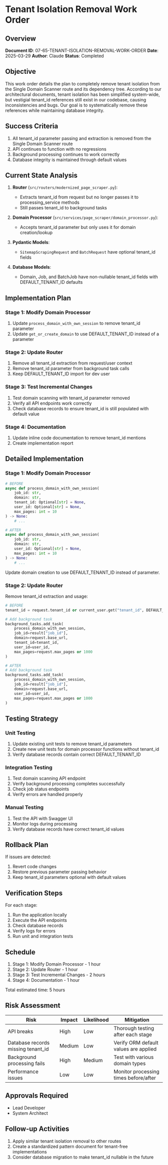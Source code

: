 # Tenant Isolation Removal Work Order

## Overview

**Document ID**: 07-65-TENANT-ISOLATION-REMOVAL-WORK-ORDER
**Date**: 2025-03-29
**Author**: Claude
**Status**: Completed

## Objective

This work order details the plan to completely remove tenant isolation from the Single Domain Scanner route and its dependency tree. According to our architectural documents, tenant isolation has been simplified system-wide, but vestigial tenant_id references still exist in our codebase, causing inconsistencies and bugs. Our goal is to systematically remove these references while maintaining database integrity.

## Success Criteria

1. All tenant_id parameter passing and extraction is removed from the Single Domain Scanner route
2. API continues to function with no regressions
3. Background processing continues to work correctly
4. Database integrity is maintained through default values

## Current State Analysis

1. **Router** (`src/routers/modernized_page_scraper.py`):

   - Extracts tenant_id from request but no longer passes it to processing_service methods
   - Still passes tenant_id to background tasks

2. **Domain Processor** (`src/services/page_scraper/domain_processor.py`):

   - Accepts tenant_id parameter but only uses it for domain creation/lookup

3. **Pydantic Models**:

   - `SitemapScrapingRequest` and `BatchRequest` have optional tenant_id fields

4. **Database Models**:
   - Domain, Job, and BatchJob have non-nullable tenant_id fields with DEFAULT_TENANT_ID defaults

## Implementation Plan

### Stage 1: Modify Domain Processor

1. Update `process_domain_with_own_session` to remove tenant_id parameter
2. Update `get_or_create_domain` to use DEFAULT_TENANT_ID instead of a parameter

### Stage 2: Update Router

1. Remove all tenant_id extraction from request/user context
2. Remove tenant_id parameter from background task calls
3. Keep DEFAULT_TENANT_ID import for dev user

### Stage 3: Test Incremental Changes

1. Test domain scanning with tenant_id parameter removed
2. Verify all API endpoints work correctly
3. Check database records to ensure tenant_id is still populated with default value

### Stage 4: Documentation

1. Update inline code documentation to remove tenant_id mentions
2. Create implementation report

## Detailed Implementation

### Stage 1: Modify Domain Processor

```python
# BEFORE
async def process_domain_with_own_session(
    job_id: str,
    domain: str,
    tenant_id: Optional[str] = None,
    user_id: Optional[str] = None,
    max_pages: int = 10
) -> None:
    # ...
```

```python
# AFTER
async def process_domain_with_own_session(
    job_id: str,
    domain: str,
    user_id: Optional[str] = None,
    max_pages: int = 10
) -> None:
    # ...
```

Update domain creation to use DEFAULT_TENANT_ID instead of parameter.

### Stage 2: Update Router

Remove tenant_id extraction and usage:

```python
# BEFORE
tenant_id = request.tenant_id or current_user.get("tenant_id", DEFAULT_TENANT_ID)

# Add background task
background_tasks.add_task(
    process_domain_with_own_session,
    job_id=result["job_id"],
    domain=request.base_url,
    tenant_id=tenant_id,
    user_id=user_id,
    max_pages=request.max_pages or 1000
)
```

```python
# AFTER
# Add background task
background_tasks.add_task(
    process_domain_with_own_session,
    job_id=result["job_id"],
    domain=request.base_url,
    user_id=user_id,
    max_pages=request.max_pages or 1000
)
```

## Testing Strategy

### Unit Testing

1. Update existing unit tests to remove tenant_id parameters
2. Create new unit tests for domain processor functions without tenant_id
3. Verify database records contain correct DEFAULT_TENANT_ID

### Integration Testing

1. Test domain scanning API endpoint
2. Verify background processing completes successfully
3. Check job status endpoints
4. Verify errors are handled properly

### Manual Testing

1. Test the API with Swagger UI
2. Monitor logs during processing
3. Verify database records have correct tenant_id values

## Rollback Plan

If issues are detected:

1. Revert code changes
2. Restore previous parameter passing behavior
3. Keep tenant_id parameters optional with default values

## Verification Steps

For each stage:

1. Run the application locally
2. Execute the API endpoints
3. Check database records
4. Verify logs for errors
5. Run unit and integration tests

## Schedule

1. Stage 1: Modify Domain Processor - 1 hour
2. Stage 2: Update Router - 1 hour
3. Stage 3: Test Incremental Changes - 2 hours
4. Stage 4: Documentation - 1 hour

Total estimated time: 5 hours

## Risk Assessment

| Risk                               | Impact | Likelihood | Mitigation                            |
| ---------------------------------- | ------ | ---------- | ------------------------------------- |
| API breaks                         | High   | Low        | Thorough testing after each stage     |
| Database records missing tenant_id | Medium | Low        | Verify ORM default values are applied |
| Background processing fails        | High   | Medium     | Test with various domain types        |
| Performance issues                 | Low    | Low        | Monitor processing times before/after |

## Approvals Required

- Lead Developer
- System Architect

## Follow-up Activities

1. Apply similar tenant isolation removal to other routes
2. Create a standardized pattern document for tenant-free implementations
3. Consider database migration to make tenant_id nullable in the future
